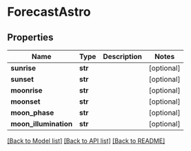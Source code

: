 # ForecastAstro

## Properties
Name | Type | Description | Notes
------------ | ------------- | ------------- | -------------
**sunrise** | **str** |  | [optional] 
**sunset** | **str** |  | [optional] 
**moonrise** | **str** |  | [optional] 
**moonset** | **str** |  | [optional] 
**moon_phase** | **str** |  | [optional] 
**moon_illumination** | **str** |  | [optional] 

[[Back to Model list]](../README.md#documentation-for-models) [[Back to API list]](../README.md#documentation-for-api-endpoints) [[Back to README]](../README.md)


